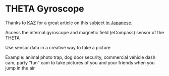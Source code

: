# THETA Gyroscope

Thanks to  [KAZ](https://twitter.com/yokazuya_jp) for a great article on
this subject [in Japanese](https://qiita.com/yokazuya/items/f36e5a2252bf32b0c18b).

Access the internal gyroscope and magnetic field (eCompass) sensor of the THETA

Use sensor data in a creative way to take a picture

Example: animal photo trap, dog door security, commercial vehicle dash cam, party “fun” cam to take pictures of you and your friends when you jump in the air
